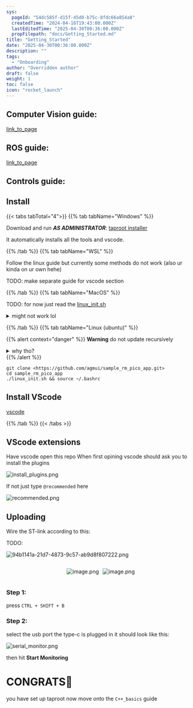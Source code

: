 ```yaml
---
sys:
  pageId: "54dc585f-d15f-45d0-b75c-8fdc66a854a8"
  createdTime: "2024-04-16T19:43:00.000Z"
  lastEditedTime: "2025-04-30T00:36:00.000Z"
  propFilepath: "docs/Getting_Started.md"
title: "Getting_Started"
date: "2025-04-30T00:36:00.000Z"
description: ""
tags:
  - "Onboarding"
author: "Overridden author"
draft: false
weight: 1
toc: false
icon: "rocket_launch"
---
```


## Computer Vision guide:

[link_to_page](86d45bc0-388b-4d26-8848-44f255f73d0e)

## ROS guide:

[link_to_page](3c76c1de-ec8f-46d6-8b0a-294005edc2d5)

## Controls guide:

## Install

{{< tabs tabTotal="4">}}
{{% tab tabName="Windows" %}}

Download and run _**AS ADMINISTRATOR**_: [taproot installer](https://github.com/Thornbots/TeachingFreshies/releases/tag/1.0)

It automatically installs all the tools and vscode.

{{% /tab %}}
{{% tab tabName="WSL" %}}

Follow the linux guide but currently some methods do not work (also ur kinda on ur own hehe)

TODO: make separate guide for vscode section

{{% /tab %}}
{{% tab tabName="MacOS" %}}

TODO: for now just read the [linux_init.sh](https://github.com/agmui/sample_rm_pico_app/blob/main/linux_init.sh)

<details>
<summary>might not work lol</summary>

`brew install libusb pkg-config`

Next install: [vscode](https://code.visualstudio.com/Download)

</details>

{{% /tab %}}
{{% tab tabName="Linux (ubuntu)" %}}

{{% alert context="danger" %}}
**Warning** do not update recursively
<details>
<summary>why tho?</summary>
There are some submodules that may go on for a while (like tinyusb) and I highly
recommend you don't need to get them.
If you want to see what submodules I update just look in `linux_init.sh`
</details>
{{% /alert %}}

```shell
git clone <https://github.com/agmui/sample_rm_pico_app.git>
cd sample_rm_pico_app
./linux_init.sh && source ~/.bashrc
```

## Install VScode

[vscode](https://code.visualstudio.com/Download)

{{% /tab %}}
{{< /tabs >}}

## VScode extensions

Have vscode open this repo
When first opining vscode should ask you to install the plugins

![install_plugins.png](https://prod-files-secure.s3.us-west-2.amazonaws.com/d518164a-d88e-44d1-a4ee-3adb3bd8bce0/89bd30f0-1825-4e77-867b-0a41ce370880/install_plugins.png?X-Amz-Algorithm=AWS4-HMAC-SHA256&X-Amz-Content-Sha256=UNSIGNED-PAYLOAD&X-Amz-Credential=ASIAZI2LB4667FV423PC%2F20250716%2Fus-west-2%2Fs3%2Faws4_request&X-Amz-Date=20250716T035201Z&X-Amz-Expires=3600&X-Amz-Security-Token=IQoJb3JpZ2luX2VjEDsaCXVzLXdlc3QtMiJHMEUCIQDiuTKk3Q7eLh96yJQ9ihvaBdIO2pZ1g0Rpnm7BOqyJAgIgJwA3lpDURcZsGMg57ZLMlfOjKxnKR7McVTYPTxYc7V0q%2FwMIVBAAGgw2Mzc0MjMxODM4MDUiDOE6xv23n9RcRGUoFCrcA4rLz84uRWkrvXiAHg0u6QbfJC%2Fhd%2FJMrVVoBZ2RvxxXEpCwqQoXA8t92YdipuXovhCb%2B69qr5N%2Fvky7fgDBxy1lJcXI8ehYL0NnsuFdH3ot4p%2FGI2IoCgwvwTmO3s3A8jrgGU%2BybABxI%2BqdMnL24%2BYKdSaX0SictoHbb8KUmzoIBOv0PVgVR79ExuB%2FYGpk9ZVzFlPUDbccC7ewReyhvt8pKbewpBWl%2FqAPOV3pFxDNi2U0WItV9DWIeLQQmLMg0dl%2FZc3zlXTIoRyRSzPFy2uy4LZ2i6JE80jHMlPSmIk1TUT1Uz4C%2BBtX4pF9gqOW6dFy372CH2427s096aoclXc1OIVTimJdLkgOGM9wie2hx0H8dDiBsv0dTg71Hsgrz%2B2bFvB674tUW6B3T4ICQvZGT%2FxZRX2dkHrjcGUU7eMlnfsBfd3O2w2ofS09JrXJGZFiAqlUrrqFOQrhqlVyz%2Ba7AvOIjM2hcnKYmOAnO15y8QU0bCh5WGjHjXEDONJKy%2FZY4K%2FYRvAVYG%2B%2BAiMubewElAzdwIHfi7Ba1aIj6CJ%2FDIVe5U%2FoVBGLHXyZ2AlobQVmJUAUhiH4hTtJB8IsWqYy8TLaaTKMbLSZhyjIbq16Sz%2BqybOr4NNUGHKsMPWu3MMGOqUBbzwEBn1OjH0wbj%2BUZPZrwxcZRzmN9H7dtmBdY8CPXVU%2F5PnS%2B3Vrr8cgBDqLOMQ69DTeaEU4Za1ZxreH9neaS716XwK4bMN0R52xIonTFkG6yNUT38tLeSdxvNFKfrT%2BI%2Bd06cQCY5ULICtBddKEAE6xnFGCNTrPYxE%2Bwhizw2PZEBKAnEtlXK%2B5XannmcRQjo%2B%2FowTmO1WnAuRN9QGkAts2WNvF&X-Amz-Signature=d6d45b5b699268e299de85c9a50b23e237878ce6d8df34d632a1f4174c74beee&X-Amz-SignedHeaders=host&x-amz-checksum-mode=ENABLED&x-id=GetObject)

If not just type `@recommended` here  

![recommended.png](https://prod-files-secure.s3.us-west-2.amazonaws.com/d518164a-d88e-44d1-a4ee-3adb3bd8bce0/61e661e9-5d85-4dfc-be0d-8d2097a5e793/recommended.png?X-Amz-Algorithm=AWS4-HMAC-SHA256&X-Amz-Content-Sha256=UNSIGNED-PAYLOAD&X-Amz-Credential=ASIAZI2LB4667FV423PC%2F20250716%2Fus-west-2%2Fs3%2Faws4_request&X-Amz-Date=20250716T035201Z&X-Amz-Expires=3600&X-Amz-Security-Token=IQoJb3JpZ2luX2VjEDsaCXVzLXdlc3QtMiJHMEUCIQDiuTKk3Q7eLh96yJQ9ihvaBdIO2pZ1g0Rpnm7BOqyJAgIgJwA3lpDURcZsGMg57ZLMlfOjKxnKR7McVTYPTxYc7V0q%2FwMIVBAAGgw2Mzc0MjMxODM4MDUiDOE6xv23n9RcRGUoFCrcA4rLz84uRWkrvXiAHg0u6QbfJC%2Fhd%2FJMrVVoBZ2RvxxXEpCwqQoXA8t92YdipuXovhCb%2B69qr5N%2Fvky7fgDBxy1lJcXI8ehYL0NnsuFdH3ot4p%2FGI2IoCgwvwTmO3s3A8jrgGU%2BybABxI%2BqdMnL24%2BYKdSaX0SictoHbb8KUmzoIBOv0PVgVR79ExuB%2FYGpk9ZVzFlPUDbccC7ewReyhvt8pKbewpBWl%2FqAPOV3pFxDNi2U0WItV9DWIeLQQmLMg0dl%2FZc3zlXTIoRyRSzPFy2uy4LZ2i6JE80jHMlPSmIk1TUT1Uz4C%2BBtX4pF9gqOW6dFy372CH2427s096aoclXc1OIVTimJdLkgOGM9wie2hx0H8dDiBsv0dTg71Hsgrz%2B2bFvB674tUW6B3T4ICQvZGT%2FxZRX2dkHrjcGUU7eMlnfsBfd3O2w2ofS09JrXJGZFiAqlUrrqFOQrhqlVyz%2Ba7AvOIjM2hcnKYmOAnO15y8QU0bCh5WGjHjXEDONJKy%2FZY4K%2FYRvAVYG%2B%2BAiMubewElAzdwIHfi7Ba1aIj6CJ%2FDIVe5U%2FoVBGLHXyZ2AlobQVmJUAUhiH4hTtJB8IsWqYy8TLaaTKMbLSZhyjIbq16Sz%2BqybOr4NNUGHKsMPWu3MMGOqUBbzwEBn1OjH0wbj%2BUZPZrwxcZRzmN9H7dtmBdY8CPXVU%2F5PnS%2B3Vrr8cgBDqLOMQ69DTeaEU4Za1ZxreH9neaS716XwK4bMN0R52xIonTFkG6yNUT38tLeSdxvNFKfrT%2BI%2Bd06cQCY5ULICtBddKEAE6xnFGCNTrPYxE%2Bwhizw2PZEBKAnEtlXK%2B5XannmcRQjo%2B%2FowTmO1WnAuRN9QGkAts2WNvF&X-Amz-Signature=83bedd6f8adfde3ff9bae039bdfbe16bfda8c1f6146877a03541b2f77cd154e1&X-Amz-SignedHeaders=host&x-amz-checksum-mode=ENABLED&x-id=GetObject)

## Uploading

Wire the ST-link according to this:

TODO:

![94b1141a-21d7-4873-9c57-ab9d8f807222.png](https://prod-files-secure.s3.us-west-2.amazonaws.com/d518164a-d88e-44d1-a4ee-3adb3bd8bce0/e5fad17d-ab82-4300-9f4c-505ab4b1202c/94b1141a-21d7-4873-9c57-ab9d8f807222.png?X-Amz-Algorithm=AWS4-HMAC-SHA256&X-Amz-Content-Sha256=UNSIGNED-PAYLOAD&X-Amz-Credential=ASIAZI2LB4667FV423PC%2F20250716%2Fus-west-2%2Fs3%2Faws4_request&X-Amz-Date=20250716T035201Z&X-Amz-Expires=3600&X-Amz-Security-Token=IQoJb3JpZ2luX2VjEDsaCXVzLXdlc3QtMiJHMEUCIQDiuTKk3Q7eLh96yJQ9ihvaBdIO2pZ1g0Rpnm7BOqyJAgIgJwA3lpDURcZsGMg57ZLMlfOjKxnKR7McVTYPTxYc7V0q%2FwMIVBAAGgw2Mzc0MjMxODM4MDUiDOE6xv23n9RcRGUoFCrcA4rLz84uRWkrvXiAHg0u6QbfJC%2Fhd%2FJMrVVoBZ2RvxxXEpCwqQoXA8t92YdipuXovhCb%2B69qr5N%2Fvky7fgDBxy1lJcXI8ehYL0NnsuFdH3ot4p%2FGI2IoCgwvwTmO3s3A8jrgGU%2BybABxI%2BqdMnL24%2BYKdSaX0SictoHbb8KUmzoIBOv0PVgVR79ExuB%2FYGpk9ZVzFlPUDbccC7ewReyhvt8pKbewpBWl%2FqAPOV3pFxDNi2U0WItV9DWIeLQQmLMg0dl%2FZc3zlXTIoRyRSzPFy2uy4LZ2i6JE80jHMlPSmIk1TUT1Uz4C%2BBtX4pF9gqOW6dFy372CH2427s096aoclXc1OIVTimJdLkgOGM9wie2hx0H8dDiBsv0dTg71Hsgrz%2B2bFvB674tUW6B3T4ICQvZGT%2FxZRX2dkHrjcGUU7eMlnfsBfd3O2w2ofS09JrXJGZFiAqlUrrqFOQrhqlVyz%2Ba7AvOIjM2hcnKYmOAnO15y8QU0bCh5WGjHjXEDONJKy%2FZY4K%2FYRvAVYG%2B%2BAiMubewElAzdwIHfi7Ba1aIj6CJ%2FDIVe5U%2FoVBGLHXyZ2AlobQVmJUAUhiH4hTtJB8IsWqYy8TLaaTKMbLSZhyjIbq16Sz%2BqybOr4NNUGHKsMPWu3MMGOqUBbzwEBn1OjH0wbj%2BUZPZrwxcZRzmN9H7dtmBdY8CPXVU%2F5PnS%2B3Vrr8cgBDqLOMQ69DTeaEU4Za1ZxreH9neaS716XwK4bMN0R52xIonTFkG6yNUT38tLeSdxvNFKfrT%2BI%2Bd06cQCY5ULICtBddKEAE6xnFGCNTrPYxE%2Bwhizw2PZEBKAnEtlXK%2B5XannmcRQjo%2B%2FowTmO1WnAuRN9QGkAts2WNvF&X-Amz-Signature=6abe042e24155aff83097075f9dd4e8c6c14f50024970fa5d99386be7d39d55f&X-Amz-SignedHeaders=host&x-amz-checksum-mode=ENABLED&x-id=GetObject)

<div style="display: flex;flex-direction: row; column-gap:10px; max-width: 630px;justify-content: center;">
<div>

![image.png](https://prod-files-secure.s3.us-west-2.amazonaws.com/d518164a-d88e-44d1-a4ee-3adb3bd8bce0/210ecb78-1116-4d7b-b9b7-2292f66fa2c2/image.png?X-Amz-Algorithm=AWS4-HMAC-SHA256&X-Amz-Content-Sha256=UNSIGNED-PAYLOAD&X-Amz-Credential=ASIAZI2LB4666DKF7334%2F20250716%2Fus-west-2%2Fs3%2Faws4_request&X-Amz-Date=20250716T035204Z&X-Amz-Expires=3600&X-Amz-Security-Token=IQoJb3JpZ2luX2VjEDsaCXVzLXdlc3QtMiJHMEUCIFo%2BCXqhcyZPwq8mMpVt9zknJmcikO6CYnsPNhbQ%2F0lTAiEAkf%2BpQIbxfXQ2wKMTY9sTKgp%2B6JAeynzM1DMjm5SVvwEq%2FwMIVBAAGgw2Mzc0MjMxODM4MDUiDMXK6GBANqzDEZaLOircA%2FvxY0dNC8F3BJ3MCWr9Z%2BVN67oAQ0YxdyAg60Njk4QB5O6q2OGhrZp0IbMkFSwwp270mZlN%2BG7dUJx7qlH4zLFkgSdE4Nu7INuCl9ommKQgBFYRfg0gtEp51PFKm0%2BUTJIcvvOIGj%2FOiUw6QwYsmtOiTZdHwZPBq%2FaOMkzPn5ZM4r9hC2%2FL9anyiEMHQ%2Fb7hndcdxOXre9VLkWQBx9keCsVzjdo8wvpzvAbGpJwnxMzqBKxahjyVjT3i2Sl86I2hE56JF2kpf5ogo4BlSXSrB13oT69A4A4oEwBy196wkp6JsslAVStb20p4LQnOyqdmRf0VJQWRMq23lZcAE45QXZL5hnzu2TR2txbCIBS8Ew%2Bqb5CXuCBdVTaXNdHyT1xHkfYY%2Bue%2BTcDxl7CqczWoy8xJYi7Iwdz%2Bfia6hpgh9tlvQ7a%2FTZX5ecouJ4iV0XsDNsLXPqdyVbhK1Hyd0T3o0GfsSRRENm55TcWHYZ9OQ1YEBd4Kx1d%2B1VA49heXnTXiLMR7VjaMe7Qb4t66jrA%2FxjFlAKMgGHgERRjSx4hV80KrV9b2Ry6Vn93oE0%2FRk5HzMZT1vf0CC6kcuUj%2FBjDL243SngYF9haceCwzBbp25Vrhbuua5wLCL69tRolMP6u3MMGOqUBdenQhniVbpqLOYa0P3Efhrn6DRnE2DfNbnReRJhw0GgBY9aOSRtokdtQJMfYe45bY8qRGuxPCAT6qHuTMnQX0kXPqscYhpewQJ2DqPOcAULVWDjGTpQO1jOGHuYXbPUPyVoT3IRrHy7xtfVkjAEttFB5cE4ixE93X5QrODhvwV42jPivR38hHL2dJtuPGGrcShyMavkYx2%2FCILDXYcrvN%2Blb3Qif&X-Amz-Signature=5ddadd8b492e7c13fc6b399c3a84af768b88aec5fdcc04c2d4caa02c3bfa26ff&X-Amz-SignedHeaders=host&x-amz-checksum-mode=ENABLED&x-id=GetObject)

</div>
<div>

![image.png](https://prod-files-secure.s3.us-west-2.amazonaws.com/d518164a-d88e-44d1-a4ee-3adb3bd8bce0/33a0fd0f-8ca6-4a86-8e09-26e95ded1fff/image.png?X-Amz-Algorithm=AWS4-HMAC-SHA256&X-Amz-Content-Sha256=UNSIGNED-PAYLOAD&X-Amz-Credential=ASIAZI2LB466QHFEJUL5%2F20250716%2Fus-west-2%2Fs3%2Faws4_request&X-Amz-Date=20250716T035207Z&X-Amz-Expires=3600&X-Amz-Security-Token=IQoJb3JpZ2luX2VjEDsaCXVzLXdlc3QtMiJHMEUCIQD%2FarVucg7oGuwopyss8uX1Xvzs3sYp0%2FZw8D%2Fq5bE%2BvgIgCnwNACA%2BaV0saoEu7jxov6MuXvOGgZYFZfzZ5qwyeRQq%2FwMIVBAAGgw2Mzc0MjMxODM4MDUiDHpBK7XHY6ChJuDNVircA64TjLcrcZ5SdqP79UyeaQ3uWGOPLjkSq3lCn%2FDzkruita7QLsyfrcpgDx0C1WTJD3L1UCHtZzK8jhCYlp11VhJFnj%2B%2Fgxx0KZYd4D7iq%2BVlcGKQUmAoVZm6UDvIROmAhx3N02AN8Q5PvVWJFzpcFU%2FUeoDZYaVugPm%2Fpp7r9y7b7IfV9GF7XVHABBi3klt9XgzlkFSM7flIuj3tnHh48Xg0II9zBoTkuUL0kLVZ7EeOpfy%2Bf3C0TwxsDCsaOVa9q%2F4exrBDDsmmR2dfCWchjuxqn7V80ooGm0R4hV%2FntC9PF%2Fx3scuuZaKk7%2FJJBI03gWfGG8x4GIe%2BHY4P6mDipq59FaZSpe8rXHF8KSYvCmLlSYXFkFwCOc160TihseUT0DYFtJfgYM1Scum8bSkj%2Bk1XJ1%2FABtD04E%2F208rn%2F7pBUzoFcyV5V7rhEAWRsHc%2FWCB4t69G271guPtRKdsbjmf0F4VaXA4He%2B6h6UsvlXpqNMUKtT8L3k4zxNHzGZmW53ylQtzyxkQcq7wX6OD%2FbYjjWccXRrHeZJNwfwNX4XWQqcxmAKqkIZjWfu%2BNTXcXBfY80raLjuJ6OgCDhBWm9r%2BhfIaWRtOLIbMusJmmRILw69BsVeEuwXQqfoXWMMKu3MMGOqUBUhiDjRfg4wz6Br9VsTzxXTbVU5nDPCPBP2zitxaW29euP%2BLCQD%2Fc%2BKl1k9V%2FFeFICUeGh4ibYynTbTHz44VB1%2FiqAFPfXCaOglCgm1HVdPY0%2FYHK8P%2BHISCCl%2FbfUzHb4GIRNlHFUEWPWlZCpVMqe2WzPO6L56l6fI8R%2FFb8sMbIWymp6lG6XxMERauTx%2Fy3iclqWv0FyaDiOuguCinNLNl3pxNa&X-Amz-Signature=74751687da364d6e58f4f6f5050b39dc2afaad399f3ed9702c292654e03d9e52&X-Amz-SignedHeaders=host&x-amz-checksum-mode=ENABLED&x-id=GetObject)

</div>
</div>

### Step 1:

press `CTRL + SHIFT + B`

### Step 2:

select the usb port the type-c is plugged in it should look like this:

![serial_monitor.png](https://prod-files-secure.s3.us-west-2.amazonaws.com/d518164a-d88e-44d1-a4ee-3adb3bd8bce0/f03f4774-05d4-4393-b6a0-d5efb6d315ab/serial_monitor.png?X-Amz-Algorithm=AWS4-HMAC-SHA256&X-Amz-Content-Sha256=UNSIGNED-PAYLOAD&X-Amz-Credential=ASIAZI2LB4667FV423PC%2F20250716%2Fus-west-2%2Fs3%2Faws4_request&X-Amz-Date=20250716T035201Z&X-Amz-Expires=3600&X-Amz-Security-Token=IQoJb3JpZ2luX2VjEDsaCXVzLXdlc3QtMiJHMEUCIQDiuTKk3Q7eLh96yJQ9ihvaBdIO2pZ1g0Rpnm7BOqyJAgIgJwA3lpDURcZsGMg57ZLMlfOjKxnKR7McVTYPTxYc7V0q%2FwMIVBAAGgw2Mzc0MjMxODM4MDUiDOE6xv23n9RcRGUoFCrcA4rLz84uRWkrvXiAHg0u6QbfJC%2Fhd%2FJMrVVoBZ2RvxxXEpCwqQoXA8t92YdipuXovhCb%2B69qr5N%2Fvky7fgDBxy1lJcXI8ehYL0NnsuFdH3ot4p%2FGI2IoCgwvwTmO3s3A8jrgGU%2BybABxI%2BqdMnL24%2BYKdSaX0SictoHbb8KUmzoIBOv0PVgVR79ExuB%2FYGpk9ZVzFlPUDbccC7ewReyhvt8pKbewpBWl%2FqAPOV3pFxDNi2U0WItV9DWIeLQQmLMg0dl%2FZc3zlXTIoRyRSzPFy2uy4LZ2i6JE80jHMlPSmIk1TUT1Uz4C%2BBtX4pF9gqOW6dFy372CH2427s096aoclXc1OIVTimJdLkgOGM9wie2hx0H8dDiBsv0dTg71Hsgrz%2B2bFvB674tUW6B3T4ICQvZGT%2FxZRX2dkHrjcGUU7eMlnfsBfd3O2w2ofS09JrXJGZFiAqlUrrqFOQrhqlVyz%2Ba7AvOIjM2hcnKYmOAnO15y8QU0bCh5WGjHjXEDONJKy%2FZY4K%2FYRvAVYG%2B%2BAiMubewElAzdwIHfi7Ba1aIj6CJ%2FDIVe5U%2FoVBGLHXyZ2AlobQVmJUAUhiH4hTtJB8IsWqYy8TLaaTKMbLSZhyjIbq16Sz%2BqybOr4NNUGHKsMPWu3MMGOqUBbzwEBn1OjH0wbj%2BUZPZrwxcZRzmN9H7dtmBdY8CPXVU%2F5PnS%2B3Vrr8cgBDqLOMQ69DTeaEU4Za1ZxreH9neaS716XwK4bMN0R52xIonTFkG6yNUT38tLeSdxvNFKfrT%2BI%2Bd06cQCY5ULICtBddKEAE6xnFGCNTrPYxE%2Bwhizw2PZEBKAnEtlXK%2B5XannmcRQjo%2B%2FowTmO1WnAuRN9QGkAts2WNvF&X-Amz-Signature=d6df2f938b890be5017da2ca4c585473d26faad59d8d4df28ed2694174b9fd09&X-Amz-SignedHeaders=host&x-amz-checksum-mode=ENABLED&x-id=GetObject)

then hit **Start Monitoring**

# CONGRATS🎉

you have set up taproot now move onto the `C++_basics` guide
